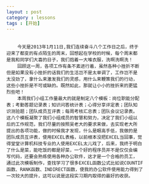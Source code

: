 ```yaml
---
layout : post
category : lessons
tags : [开始]
---
```

## 
        今天是2013年1月11日,我们连续奋斗八个工作日之后，终于       
    迎来了都变的有点陌生的周末，回想起在学校的时候，每个周末都    
    是我和同学们大喜的日子，我们抱着一大堆衣服，洗啊洗啊洗！     
        回顾这一周，各项工作有条不紊进行着，虽然各种小挫折不断    
    但是如果没有小挫折的话我们的生活岂不是太单调了，工作岂不是       
    太没劲了，拿什么来激发我们的灵感，用什么来鞭策我们的行动，       
    这些小挫折是不可或缺的。既然如此，那就让小小的挫折来的更猛      
    烈些吧！       
        本周我们小组工作量最大的就是制定八个模板：岗位职能分配      
    表；考勤答题记录表；知识问答统计表；心得分享评定表；团队知       
    识测验题；团队成员互评表；每周考核汇总表；团队会议记录表。     
    这八个模板凝聚了我们小组成员的智慧和努力，决定了我们小组以        
    后的工作规范，我们尽量的按照吴老大的要求来做，去实现老大所     
    提出的各项功能，做的时候我才发现，什么是眼高手低，我做的是     
    团队成员互评表，使用EXCEL表格，以前根本没把EXCEL当回事，觉       
    得堂堂计算机科技专业的人使用EXCEL太儿戏了，后来，我终于明白      
    了什么是菜，能吃饭的都是好菜，一个好的程序员并不是仅仅会编         
    写代码，还要会熟练使用各种办公软件，这才是一个合格的员工，        
    通过此次模板制作，查找学习了很多EXCEL函数公式比如说COUNTIF         
    函数、RANK函数、INDIRECT函数，使我的办公软件使用能力得到了          
    一次较大的提升，这可以说是这段实习期内取得的最好的收获。

